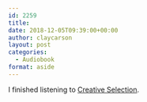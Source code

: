 ```yaml
---
id: 2259
title: 
date: 2018-12-05T09:39:00+00:00
author: claycarson
layout: post
categories: 
  - Audiobook
format: aside
---
```

I finished listening to [Creative Selection](https://www.audible.com/pd/Creative-Selection-Audiobook/B07D416JT3).
<!--more--><!--more-->